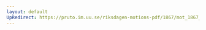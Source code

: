 ```yaml
---
layout: default
UpRedirect: https://pruto.im.uu.se/riksdagen-motions-pdf/1867/mot_1867__ak__74/mot_1867__ak__74-001.pdf
---
```

